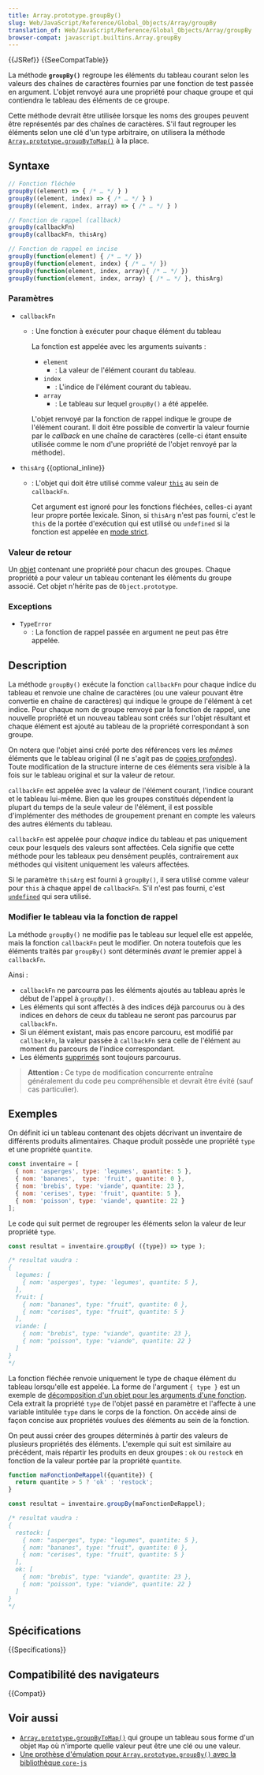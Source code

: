 ```yaml
---
title: Array.prototype.groupBy()
slug: Web/JavaScript/Reference/Global_Objects/Array/groupBy
translation_of: Web/JavaScript/Reference/Global_Objects/Array/groupBy
browser-compat: javascript.builtins.Array.groupBy
---
```

{{JSRef}} {{SeeCompatTable}}

La méthode **`groupBy()`** regroupe les éléments du tableau courant selon les valeurs des chaînes de caractères fournies par une fonction de test passée en argument. L'objet renvoyé aura une propriété pour chaque groupe et qui contiendra le tableau des éléments de ce groupe.

<!-- {{EmbedInteractiveExample("pages/js/array-groupby.html")}} -->

Cette méthode devrait être utilisée lorsque les noms des groupes peuvent être représentés par des chaînes de caractères. S'il faut regrouper les éléments selon une clé d'un type arbitraire, on utilisera la méthode [`Array.prototype.groupByToMap()`](/fr/docs/Web/JavaScript/Reference/Global_Objects/Array/groupByToMap) à la place.

## Syntaxe

```js
// Fonction fléchée
groupBy((element) => { /* … */ } )
groupBy((element, index) => { /* … */ } )
groupBy((element, index, array) => { /* … */ } )

// Fonction de rappel (callback)
groupBy(callbackFn)
groupBy(callbackFn, thisArg)

// Fonction de rappel en incise
groupBy(function(element) { /* … */ })
groupBy(function(element, index) { /* … */ })
groupBy(function(element, index, array){ /* … */ })
groupBy(function(element, index, array) { /* … */ }, thisArg)
```

### Paramètres

- `callbackFn`

  - : Une fonction à exécuter pour chaque élément du tableau

    La fonction est appelée avec les arguments suivants&nbsp;:

    - `element`
      - : La valeur de l'élément courant du tableau.
    - `index`
      - : L'indice de l'élément courant du tableau.
    - `array`
      - : Le tableau sur lequel `groupBy()` a été appelée.

    L'objet renvoyé par la fonction de rappel indique le groupe de l'élément courant. Il doit être possible de convertir la valeur fournie par le <i lang="en">callback</i> en une chaîne de caractères (celle-ci étant ensuite utilisée comme le nom d'une propriété de l'objet renvoyé par la méthode).

- `thisArg` {{optional_inline}}
  - : L'objet qui doit être utilisé comme valeur [`this`](/fr/docs/Web/JavaScript/Reference/Operators/this) au sein de `callbackFn`.

     Cet argument est ignoré pour les fonctions fléchées, celles-ci ayant leur propre portée lexicale. Sinon, si `thisArg` n'est pas fourni, c'est le `this` de la portée d'exécution qui est utilisé ou `undefined` si la fonction est appelée en [mode strict](/fr/docs/Web/JavaScript/Reference/Strict_mode).

### Valeur de retour

Un [objet](/fr/docs/Web/JavaScript/Reference/Global_Objects/Object) contenant une propriété pour chacun des groupes. Chaque propriété a pour valeur un tableau contenant les éléments du groupe associé. Cet objet n'hérite pas de `Object.prototype`.

### Exceptions

- `TypeError`
  - : La fonction de rappel passée en argument ne peut pas être appelée.

## Description

La méthode `groupBy()` exécute la fonction `callbackFn` pour chaque indice du tableau et renvoie une chaîne de caractères (ou une valeur pouvant être convertie en chaîne de caractères) qui indique le groupe de l'élément à cet indice. Pour chaque nom de groupe renvoyé par la fonction de rappel, une nouvelle propriété et un nouveau tableau sont créés sur l'objet résultant et chaque élément est ajouté au tableau de la propriété correspondant à son groupe.

On notera que l'objet ainsi créé porte des références vers les _mêmes_ éléments que le tableau original (il ne s'agit pas de [copies profondes](/fr/docs/Glossary/Deep_copy)). Toute modification de la structure interne de ces éléments sera visible à la fois sur le tableau original et sur la valeur de retour.

`callbackFn` est appelée avec la valeur de l'élément courant, l'indice courant et le tableau lui-même. Bien que les groupes constitués dépendent la plupart du temps de la seule valeur de l'élément, il est possible d'implémenter des méthodes de groupement prenant en compte les valeurs des autres éléments du tableau.

`callbackFn` est appelée pour _chaque_ indice du tableau et pas uniquement ceux pour lesquels des valeurs sont affectées. Cela signifie que cette méthode pour les tableaux peu densément peuplés, contrairement aux méthodes qui visitent uniquement les valeurs affectées.

Si le paramètre `thisArg` est fourni à `groupBy()`, il sera utilisé comme valeur pour `this` à chaque appel de `callbackFn`. S'il n'est pas fourni, c'est [`undefined`](/fr/docs/Web/JavaScript/Reference/Global_Objects/undefined) qui sera utilisé.

### Modifier le tableau via la fonction de rappel

La méthode `groupBy()` ne modifie pas le tableau sur lequel elle est appelée, mais la fonction `callbackFn` peut le modifier. On notera toutefois que les éléments traités par `groupBy()` sont déterminés _avant_ le premier appel à `callbackFn`.

Ainsi&nbsp;:

- `callbackFn` ne parcourra pas les éléments ajoutés au tableau après le début de l'appel à `groupBy()`.
- Les éléments qui sont affectés à des indices déjà parcourus ou à des indices en dehors de ceux du tableau ne seront pas parcourus par `callbackFn`.
- Si un élément existant, mais pas encore parcouru, est modifié par `callbackFn`, la valeur passée à `callbackFn` sera celle de l'élément au moment du parcours de l'indice correspondant.
- Les éléments [supprimés](/fr/docs/Web/JavaScript/Reference/Operators/delete) sont toujours parcourus.

> **Attention :** Ce type de modification concurrente entraîne généralement du code peu compréhensible et devrait être évité (sauf cas particulier).

## Exemples

On définit ici un tableau contenant des objets décrivant un inventaire de différents produits alimentaires. Chaque produit possède une propriété `type` et une propriété `quantite`.

```js
const inventaire = [
  { nom: 'asperges', type: 'legumes', quantite: 5 },
  { nom: 'bananes',  type: 'fruit', quantite: 0 },
  { nom: 'brebis', type: 'viande', quantite: 23 },
  { nom: 'cerises', type: 'fruit', quantite: 5 },
  { nom: 'poisson', type: 'viande', quantite: 22 }
];
```

Le code qui suit permet de regrouper les éléments selon la valeur de leur propriété `type`.

```js
const resultat = inventaire.groupBy( ({type}) => type );

/* resultat vaudra :
{
  legumes: [
    { nom: 'asperges', type: 'legumes', quantite: 5 },
  ],
  fruit: [
    { nom: "bananes", type: "fruit", quantite: 0 },
    { nom: "cerises", type: "fruit", quantite: 5 }
  ],
  viande: [
    { nom: "brebis", type: "viande", quantite: 23 },
    { nom: "poisson", type: "viande", quantite: 22 }
  ]
}
*/
```

La fonction fléchée renvoie uniquement le type de chaque élément du tableau lorsqu'elle est appelée. La forme de l'argument `{ type }` est un exemple de [décomposition d'un objet pour les arguments d'une fonction](/fr/docs/Web/JavaScript/Reference/Operators/Destructuring_assignment#décomposer_les_propriétés_dobjets_passés_en_arguments). Cela extrait la propriété `type` de l'objet passé en paramètre et l'affecte à une variable intitulée `type` dans le corps de la fonction. On accède ainsi de façon concise aux propriétés voulues des éléments au sein de la fonction.

On peut aussi créer des groupes déterminés à partir des valeurs de plusieurs propriétés des éléments. L'exemple qui suit est similaire au précédent, mais répartir les produits en deux groupes&nbsp;: `ok` ou `restock` en fonction de la valeur portée par la propriété `quantite`.

```js
function maFonctionDeRappel({quantite}) {
  return quantite > 5 ? 'ok' : 'restock';
}

const resultat = inventaire.groupBy(maFonctionDeRappel);

/* resultat vaudra :
{
  restock: [
    { nom: "asperges", type: "legumes", quantite: 5 },
    { nom: "bananes", type: "fruit", quantite: 0 },
    { nom: "cerises", type: "fruit", quantite: 5 }
  ],
  ok: [
    { nom: "brebis", type: "viande", quantite: 23 },
    { nom: "poisson", type: "viande", quantite: 22 }
  ]
}
*/
```

## Spécifications

{{Specifications}}

## Compatibilité des navigateurs

{{Compat}}

## Voir aussi

- [`Array.prototype.groupByToMap()`](/fr/docs/Web/JavaScript/Reference/Global_Objects/Array/groupByToMap) qui groupe un tableau sous forme d'un objet `Map` où n'importe quelle valeur peut être une clé ou une valeur.
- [Une prothèse d'émulation pour `Array.prototype.groupBy()` avec la bibliothèque `core-js`](https://github.com/zloirock/core-js#array-grouping)
